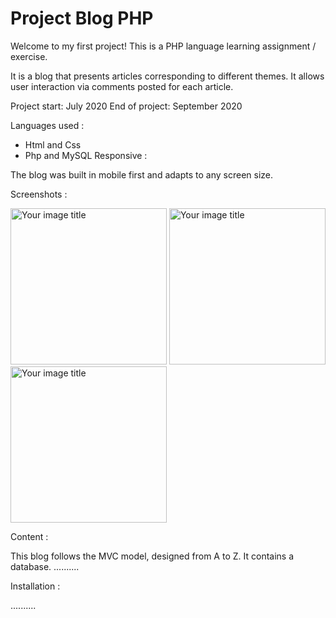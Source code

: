 # Project Blog PHP

Welcome to my first project!
This is a PHP language learning assignment / exercise.

It is a blog that presents articles corresponding to different themes.
It allows user interaction via comments posted for each article.

Project start: July 2020
End of project: September 2020

Languages used :

- Html and Css
- Php and MySQL
Responsive :

The blog was built in mobile first and adapts to any screen size.

Screenshots :

<img src="https://github.com/lallieau/blog/blob/master/public/img/capture_home.png" alt="Your image title" width="250"/>            <img src="https://github.com/lallieau/blog/blob/master/public/img/capture_articles.png" alt="Your image title" width="250"/>             <img src="https://github.com/lallieau/blog/blob/master/public/img/capture_profil.png" alt="Your image title" width="250"/>

Content :

This blog follows the MVC model, designed from A to Z.
It contains a database.
..........

Installation :

..........

